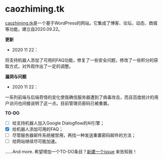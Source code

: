 # caozhiming.tk
[caozhiming.tk](https://caoz.ml)是一个基于WordPress的网站。它集成了博客、论坛、动态、商城等功能，建立自2020.09.22。

**更新**

- 2020 11 22：

将支持机器人添加了可用的FAQ功能，修复了一些安全问题，修改了一些积分的获取方式，对外观作出了一定的调整。




**漏洞与问题**

- 2020 11 22：

一系列前端与后端奇怪的变化使我确信服务器遭到了病毒攻击，而且百度统计的用户访问也间接说明了这一点。目前管理员密码已被重置。





**TO-DO**

- [ ] 给支持机器人加入Google Dialogflow的AI引擎；
- [x] 给机器人添加可用的FAQ；
- [ ] 尽管服务器邮件系统被禁用，再找一种发送重置密码邮件的方法；
- [ ] 给网站继续尽可能加速。

……And more. 
希望增加一个TO-DO条目？[新建一个issue](https://github.com/xiaocao162020/caozhiming-tk/issues/new/) 来告知我！
